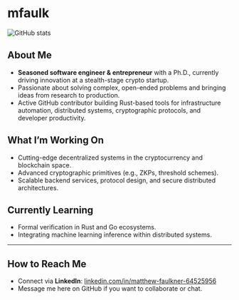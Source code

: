 <!--
**mfaulk/mfaulk** is a ✨ _special_ ✨ repository because its `README.md` (this file) appears on your GitHub profile.

Here are some ideas to get you started:

- 🔭 I’m currently working on ...
- 🌱 I’m currently learning ...
- 👯 I’m looking to collaborate on ...
- 🤔 I’m looking for help with ...
- 💬 Ask me about ...
- 📫 How to reach me: ...
- 😄 Pronouns: ...
- ⚡ Fun fact: ...
-->
# mfaulk

![GitHub stats](https://github-readme-stats.vercel.app/api?username=mfaulk&show_icons=true&theme=dark)

## About Me

- **Seasoned software engineer & entrepreneur** with a Ph.D., currently driving innovation at a stealth-stage crypto startup.
- Passionate about solving complex, open-ended problems and bringing ideas from research to production.
- Active GitHub contributor building Rust-based tools for infrastructure automation, distributed systems, cryptographic protocols, and developer productivity.

## What I’m Working On

- Cutting-edge decentralized systems in the cryptocurrency and blockchain space.
- Advanced cryptographic primitives (e.g., ZKPs, threshold schemes).
- Scalable backend services, protocol design, and secure distributed architectures.

## Currently Learning
- Formal verification in Rust and Go ecosystems.
- Integrating machine learning inference within distributed systems.

---

## How to Reach Me

- Connect via **LinkedIn**: [linkedin.com/in/matthew-faulkner-64525956](https://www.linkedin.com/in/matthew-faulkner-64525956/)
- Message me here on GitHub if you want to collaborate or chat.
